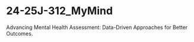 # 24-25J-312_MyMind
Advancing Mental Health Assessment: Data-Driven Approaches for Better Outcomes.
